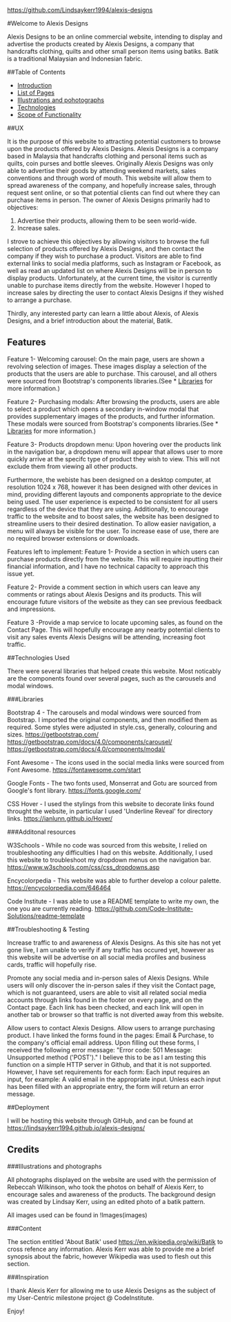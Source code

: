 https://github.com/Lindsaykerr1994/alexis-designs

#Welcome to Alexis Designs

Alexis Designs to be an online commercial website, intending to display and advertise the products created by Alexis Designs, a company that handcrafts clothing, quilts and other small person items using batiks. Batik is a traditional Malaysian and Indonesian fabric.

##Table of Contents
* [Introduction](#introduction)
* [List of Pages](#list-of-pages)
* [Illustrations and pohotographs](#illustraions-and-photographs)
* [Technologies](#technologies)
* [Scope of Functionality](#scope)


##UX

It is the purpose of this website to attracting potential customers to browse upon the products offered by Alexis Designs. Alexis Designs is a company based in Malaysia that handcrafts clothing and personal items such as quilts, coin purses and bottle sleeves. 
Originally Alexis Designs was only able to advertise their goods by attending weekend markets, sales conventions and through word of mouth. This website will allow them to spread awareness of the company, and hopefully increase sales, through request sent online, or so that potential clients can find out where they can purchase items in person.
The owner of Alexis Designs primarily had to objectives:
1. Advertise their products, allowing them to be seen world-wide.
2. Increase sales.

I strove to achieve this objectives by allowing visitors to browse the full selection of products offered by Alexis Designs, and then contact the company if they wish to purchase a product.
Visitors are able to find external links to social media platforms, such as Instagram or Facebook, as well as read an updated list on where Alexis Designs will be in person to display products.
Unfortunately, at the current time, the visitor is currently unable to purchase items directly from the website. However I hoped to increase sales by directing the user to contact Alexis Designs if they wished to arrange a purchase.

Thirdly, any interested party can learn a little about Alexis, of Alexis Designs, and a brief introduction about the material, Batik.

## Features

Feature 1- Welcoming carousel:
            On the main page, users are shown a revolving selection of images. These images display a selection of the products that the users are able to purchase.
            This carousel, and all others were sourced from Bootstrap's components libraries.(See * [Libraries](#Libraries) for more information.)

Feature 2- Purchasing modals:
            After browsing the products, users are able to select a product which opens a secondary in-window modal that provides supplementary images of the products, and further information.
            These modals were sourced from Bootstrap's components libraries.(See * [Libraries](#Libraries) for more information.)

Feature 3- Products dropdown menu:
            Upon hovering over the products link in the navigation bar, a dropdown menu will appear that allows user to more quickly arrive at the specifc type of product they wish to view.
            This will not exclude them from viewing all other products.

Furthermore, the webiste has been designed on a desktop computer, at resolution 1024 x 768, however it has been designed with other devices in mind, providing different layouts and components appropriate to the device being used. The user experience is expected to be consistent for all users regardless of the device that they are using.
Additionally, to encourage traffic to the website and to boost sales, the website has been designed to streamline users to their desired destination. To allow easier navigation, a menu will always be visible for the user.
To increase ease of use, there are no required browser extensions or downloads.

Features left to implement:
Feature 1- Provide a section in which users can purchase products directly from the website. This will require inputting their financial information, and I have no technical capacity to approach this issue yet.

Feature 2- Provide a comment section in which users can leave any comments or ratings about Alexis Designs and its products. This will encourage future visitors of the website as they can see previous feedback and impressions.

Feature 3 -Provide a map service to locate upcoming sales, as found on the Contact Page. This will hopefully encourage any nearby potential clients to visit any sales events Alexis Designs will be attending, increasing foot traffic.


##Technologies Used

There were several libraries that helped create this website. Most noticably are the components found over several pages, such as the carousels and modal windows.

###Libraries

Bootstrap 4 - The carousels and modal windows were sourced from Bootstrap. I imported the original components, and then modified them as required. Some styles were adjusted in style.css, generally, colouring and sizes. 
https://getbootstrap.com/
https://getbootstrap.com/docs/4.0/components/carousel/
https://getbootstrap.com/docs/4.0/components/modal/

Font Awesome - The icons used in the social media links were sourced from Font Awesome.
https://fontawesome.com/start

Google Fonts - The two fonts used, Monserrat and Gotu are sourced from Google's font library.
https://fonts.google.com/

CSS Hover - I used the stylings from this website to decorate links found throught the website, in particular I used 'Underline Reveal' for directory links.
https://ianlunn.github.io/Hover/

###Additonal resources

W3Schools - While no code was sourced from this website, I relied on troubleshooting any difficulties I had on this website. Additionally, I used this website to troubleshoot my dropdown menus on the navigation bar.
https://www.w3schools.com/css/css_dropdowns.asp

Encycolorpedia - This website was able to further develop a colour palette.
https://encycolorpedia.com/646464

Code Institute - I was able to use a README template to write my own, the one you are currently reading.
https://github.com/Code-Institute-Solutions/readme-template

##Troubleshooting & Testing 

Increase traffic to and awareness of Alexis Designs.
    As this site has not yet gone live, I am unable to verify if any traffic has occured yet, however as this website will be advertise on all social media profiles  and business cards, traffic will hopefully rise.
    
Promote any social media and in-person sales of Alexis Designs.
    While users will only discover the in-person sales if they visit the Contact page, which is not guaranteed, users are able to visit all related social media accounts through links found in the footer on every page, and on the Contact page.
    Each link has been checked, and each link will open in another tab or browser so that traffic is not diverted away from this website.

Allow users to contact Alexis Designs.
Allow users to arrange purchasing product.
    I have linked the forms found in the pages: Email & Purchase, to the company's official email address.
    Upon filling out these forms, I received the following error message: "Error code: 501 Message: Unsupported method ('POST')." I believe this to be as I am testing this function on a simple HTTP server in Github, and that it is not supported.
    However, I have set requirements for each form:
        Each input requires an input, for example: A valid email in the appropriate input.
        Unless each input has been filled with an appropriate entry, the form will return an error message.

##Deployment

I will be hosting this website through GitHub, and can be found at https://lindsaykerr1994.github.io/alexis-designs/


## Credits

###Illustrations and photographs

All photographs displayed on the website are used with the permission of Rebeccah Wilkinson, who took the photos on behalf of Alexis Kerr, to encourage sales and awareness of the products.
The background design was created by Lindsay Kerr, using an edited photo of a batik pattern. 

All images used can be found in !Images(images)

###Content

The section entitled 'About Batik' used https://en.wikipedia.org/wiki/Batik to cross refence any information. Alexis Kerr was able to provide me a brief synopsis about the fabric, however Wikipedia was used to flesh out this section.

###Inspiration

I thank Alexis Kerr for allowing me to use Alexis Designs as the subject of my User-Centric milestone project @ CodeInstitute.

Enjoy!

